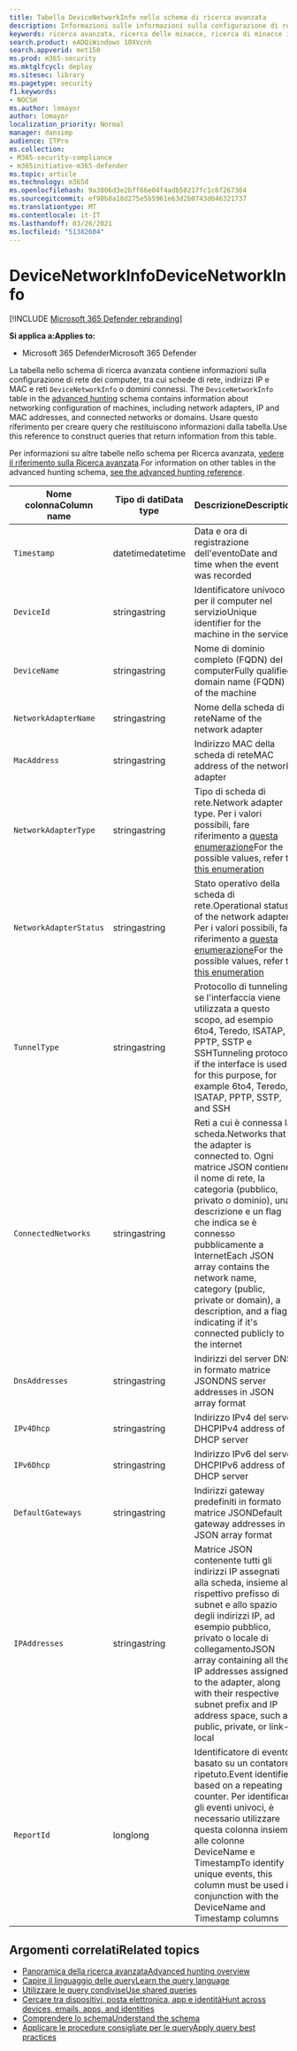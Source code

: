 ```yaml
---
title: Tabella DeviceNetworkInfo nello schema di ricerca avanzata
description: Informazioni sulle informazioni sulla configurazione di rete nella tabella DeviceNetworkInfo dello schema di ricerca avanzata
keywords: ricerca avanzata, ricerca delle minacce, ricerca di minacce informatiche, microsoft threat protection, Microsoft 365, mtp, m365, ricerca, query, telemetria, riferimento allo schema, kusto, tabella, colonna, tipo di dati, descrizione, machinenetworkinfo, DeviceNetworkInfo, dispositivo, computer, mac, ip, scheda, dns, dhcp, gateway, tunnel
search.product: eADQiWindows 10XVcnh
search.appverid: met150
ms.prod: m365-security
ms.mktglfcycl: deploy
ms.sitesec: library
ms.pagetype: security
f1.keywords:
- NOCSH
ms.author: lomayor
author: lomayor
localization_priority: Normal
manager: dansimp
audience: ITPro
ms.collection:
- M365-security-compliance
- m365initiative-m365-defender
ms.topic: article
ms.technology: m365d
ms.openlocfilehash: 9a3806d3e2bff66e04f4adb50217fc1c6f267364
ms.sourcegitcommit: ef98b8a18d275e5b5961e63d2b0743d046321737
ms.translationtype: MT
ms.contentlocale: it-IT
ms.lasthandoff: 03/26/2021
ms.locfileid: "51382604"
---
```

# <a name="devicenetworkinfo"></a><span data-ttu-id="f8935-104">DeviceNetworkInfo</span><span class="sxs-lookup"><span data-stu-id="f8935-104">DeviceNetworkInfo</span></span>

[!INCLUDE [Microsoft 365 Defender rebranding](../includes/microsoft-defender.md)]


<span data-ttu-id="f8935-105">**Si applica a:**</span><span class="sxs-lookup"><span data-stu-id="f8935-105">**Applies to:**</span></span>
- <span data-ttu-id="f8935-106">Microsoft 365 Defender</span><span class="sxs-lookup"><span data-stu-id="f8935-106">Microsoft 365 Defender</span></span>



<span data-ttu-id="f8935-107">La tabella nello schema di ricerca avanzata contiene informazioni sulla configurazione di rete dei computer, tra cui schede di rete, indirizzi IP e MAC e reti `DeviceNetworkInfo` o domini connessi. [](advanced-hunting-overview.md)</span><span class="sxs-lookup"><span data-stu-id="f8935-107">The `DeviceNetworkInfo` table in the [advanced hunting](advanced-hunting-overview.md) schema contains information about networking configuration of machines, including network adapters, IP and MAC addresses, and connected networks or domains.</span></span> <span data-ttu-id="f8935-108">Usare questo riferimento per creare query che restituiscono informazioni dalla tabella.</span><span class="sxs-lookup"><span data-stu-id="f8935-108">Use this reference to construct queries that return information from this table.</span></span>

<span data-ttu-id="f8935-109">Per informazioni su altre tabelle nello schema per Ricerca avanzata, [vedere il riferimento sulla Ricerca avanzata](advanced-hunting-schema-tables.md).</span><span class="sxs-lookup"><span data-stu-id="f8935-109">For information on other tables in the advanced hunting schema, [see the advanced hunting reference](advanced-hunting-schema-tables.md).</span></span>

| <span data-ttu-id="f8935-110">Nome colonna</span><span class="sxs-lookup"><span data-stu-id="f8935-110">Column name</span></span> | <span data-ttu-id="f8935-111">Tipo di dati</span><span class="sxs-lookup"><span data-stu-id="f8935-111">Data type</span></span> | <span data-ttu-id="f8935-112">Descrizione</span><span class="sxs-lookup"><span data-stu-id="f8935-112">Description</span></span> |
|-------------|-----------|-------------|
| `Timestamp` | <span data-ttu-id="f8935-113">datetime</span><span class="sxs-lookup"><span data-stu-id="f8935-113">datetime</span></span> | <span data-ttu-id="f8935-114">Data e ora di registrazione dell'evento</span><span class="sxs-lookup"><span data-stu-id="f8935-114">Date and time when the event was recorded</span></span> |
| `DeviceId` | <span data-ttu-id="f8935-115">stringa</span><span class="sxs-lookup"><span data-stu-id="f8935-115">string</span></span> | <span data-ttu-id="f8935-116">Identificatore univoco per il computer nel servizio</span><span class="sxs-lookup"><span data-stu-id="f8935-116">Unique identifier for the machine in the service</span></span> |
| `DeviceName` | <span data-ttu-id="f8935-117">stringa</span><span class="sxs-lookup"><span data-stu-id="f8935-117">string</span></span> | <span data-ttu-id="f8935-118">Nome di dominio completo (FQDN) del computer</span><span class="sxs-lookup"><span data-stu-id="f8935-118">Fully qualified domain name (FQDN) of the machine</span></span> |
| `NetworkAdapterName` | <span data-ttu-id="f8935-119">stringa</span><span class="sxs-lookup"><span data-stu-id="f8935-119">string</span></span> | <span data-ttu-id="f8935-120">Nome della scheda di rete</span><span class="sxs-lookup"><span data-stu-id="f8935-120">Name of the network adapter</span></span> |
| `MacAddress` | <span data-ttu-id="f8935-121">stringa</span><span class="sxs-lookup"><span data-stu-id="f8935-121">string</span></span> | <span data-ttu-id="f8935-122">Indirizzo MAC della scheda di rete</span><span class="sxs-lookup"><span data-stu-id="f8935-122">MAC address of the network adapter</span></span> |
| `NetworkAdapterType` | <span data-ttu-id="f8935-123">stringa</span><span class="sxs-lookup"><span data-stu-id="f8935-123">string</span></span> | <span data-ttu-id="f8935-124">Tipo di scheda di rete.</span><span class="sxs-lookup"><span data-stu-id="f8935-124">Network adapter type.</span></span> <span data-ttu-id="f8935-125">Per i valori possibili, fare riferimento a [questa enumerazione](/dotnet/api/system.net.networkinformation.networkinterfacetype?view=netframework-4.7.2)</span><span class="sxs-lookup"><span data-stu-id="f8935-125">For the possible values, refer to [this enumeration](/dotnet/api/system.net.networkinformation.networkinterfacetype?view=netframework-4.7.2)</span></span> |
| `NetworkAdapterStatus` | <span data-ttu-id="f8935-126">stringa</span><span class="sxs-lookup"><span data-stu-id="f8935-126">string</span></span> | <span data-ttu-id="f8935-127">Stato operativo della scheda di rete.</span><span class="sxs-lookup"><span data-stu-id="f8935-127">Operational status of the network adapter.</span></span> <span data-ttu-id="f8935-128">Per i valori possibili, fare riferimento a [questa enumerazione](/dotnet/api/system.net.networkinformation.operationalstatus?view=netframework-4.7.2)</span><span class="sxs-lookup"><span data-stu-id="f8935-128">For the possible values, refer to [this enumeration](/dotnet/api/system.net.networkinformation.operationalstatus?view=netframework-4.7.2)</span></span> |
| `TunnelType` | <span data-ttu-id="f8935-129">stringa</span><span class="sxs-lookup"><span data-stu-id="f8935-129">string</span></span> | <span data-ttu-id="f8935-130">Protocollo di tunneling, se l'interfaccia viene utilizzata a questo scopo, ad esempio 6to4, Teredo, ISATAP, PPTP, SSTP e SSH</span><span class="sxs-lookup"><span data-stu-id="f8935-130">Tunneling protocol, if the interface is used for this purpose, for example 6to4, Teredo, ISATAP, PPTP, SSTP, and SSH</span></span> |
| `ConnectedNetworks` | <span data-ttu-id="f8935-131">stringa</span><span class="sxs-lookup"><span data-stu-id="f8935-131">string</span></span> | <span data-ttu-id="f8935-132">Reti a cui è connessa la scheda.</span><span class="sxs-lookup"><span data-stu-id="f8935-132">Networks that the adapter is connected to.</span></span> <span data-ttu-id="f8935-133">Ogni matrice JSON contiene il nome di rete, la categoria (pubblico, privato o dominio), una descrizione e un flag che indica se è connesso pubblicamente a Internet</span><span class="sxs-lookup"><span data-stu-id="f8935-133">Each JSON array contains the network name, category (public, private or domain), a description, and a flag indicating if it's connected publicly to the internet</span></span> |
| `DnsAddresses` | <span data-ttu-id="f8935-134">stringa</span><span class="sxs-lookup"><span data-stu-id="f8935-134">string</span></span> | <span data-ttu-id="f8935-135">Indirizzi del server DNS in formato matrice JSON</span><span class="sxs-lookup"><span data-stu-id="f8935-135">DNS server addresses in JSON array format</span></span> |
| `IPv4Dhcp` | <span data-ttu-id="f8935-136">stringa</span><span class="sxs-lookup"><span data-stu-id="f8935-136">string</span></span> | <span data-ttu-id="f8935-137">Indirizzo IPv4 del server DHCP</span><span class="sxs-lookup"><span data-stu-id="f8935-137">IPv4 address of DHCP server</span></span> |
| `IPv6Dhcp` | <span data-ttu-id="f8935-138">stringa</span><span class="sxs-lookup"><span data-stu-id="f8935-138">string</span></span> | <span data-ttu-id="f8935-139">Indirizzo IPv6 del server DHCP</span><span class="sxs-lookup"><span data-stu-id="f8935-139">IPv6 address of DHCP server</span></span> |
| `DefaultGateways` | <span data-ttu-id="f8935-140">stringa</span><span class="sxs-lookup"><span data-stu-id="f8935-140">string</span></span> | <span data-ttu-id="f8935-141">Indirizzi gateway predefiniti in formato matrice JSON</span><span class="sxs-lookup"><span data-stu-id="f8935-141">Default gateway addresses in JSON array format</span></span> |
| `IPAddresses` | <span data-ttu-id="f8935-142">stringa</span><span class="sxs-lookup"><span data-stu-id="f8935-142">string</span></span> | <span data-ttu-id="f8935-143">Matrice JSON contenente tutti gli indirizzi IP assegnati alla scheda, insieme al rispettivo prefisso di subnet e allo spazio degli indirizzi IP, ad esempio pubblico, privato o locale di collegamento</span><span class="sxs-lookup"><span data-stu-id="f8935-143">JSON array containing all the IP addresses assigned to the adapter, along with their respective subnet prefix and IP address space, such as public, private, or link-local</span></span> |
| `ReportId` | <span data-ttu-id="f8935-144">long</span><span class="sxs-lookup"><span data-stu-id="f8935-144">long</span></span> | <span data-ttu-id="f8935-145">Identificatore di evento basato su un contatore ripetuto.</span><span class="sxs-lookup"><span data-stu-id="f8935-145">Event identifier based on a repeating counter.</span></span> <span data-ttu-id="f8935-146">Per identificare gli eventi univoci, è necessario utilizzare questa colonna insieme alle colonne DeviceName e Timestamp</span><span class="sxs-lookup"><span data-stu-id="f8935-146">To identify unique events, this column must be used in conjunction with the DeviceName and Timestamp columns</span></span> |

## <a name="related-topics"></a><span data-ttu-id="f8935-147">Argomenti correlati</span><span class="sxs-lookup"><span data-stu-id="f8935-147">Related topics</span></span>
- [<span data-ttu-id="f8935-148">Panoramica della ricerca avanzata</span><span class="sxs-lookup"><span data-stu-id="f8935-148">Advanced hunting overview</span></span>](advanced-hunting-overview.md)
- [<span data-ttu-id="f8935-149">Capire il linguaggio delle query</span><span class="sxs-lookup"><span data-stu-id="f8935-149">Learn the query language</span></span>](advanced-hunting-query-language.md)
- [<span data-ttu-id="f8935-150">Utilizzare le query condivise</span><span class="sxs-lookup"><span data-stu-id="f8935-150">Use shared queries</span></span>](advanced-hunting-shared-queries.md)
- [<span data-ttu-id="f8935-151">Cercare tra dispositivi, posta elettronica, app e identità</span><span class="sxs-lookup"><span data-stu-id="f8935-151">Hunt across devices, emails, apps, and identities</span></span>](advanced-hunting-query-emails-devices.md)
- [<span data-ttu-id="f8935-152">Comprendere lo schema</span><span class="sxs-lookup"><span data-stu-id="f8935-152">Understand the schema</span></span>](advanced-hunting-schema-tables.md)
- [<span data-ttu-id="f8935-153">Applicare le procedure consigliate per le query</span><span class="sxs-lookup"><span data-stu-id="f8935-153">Apply query best practices</span></span>](advanced-hunting-best-practices.md)